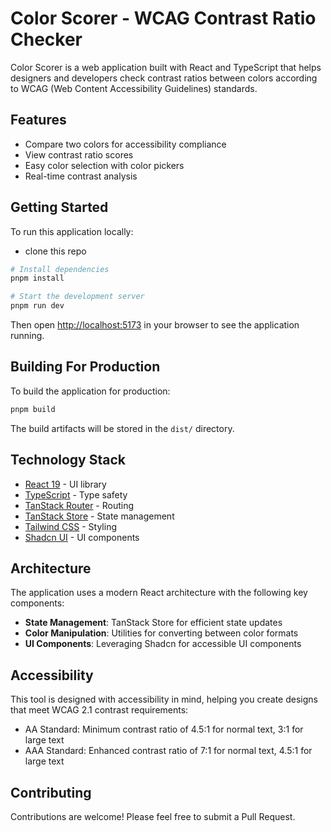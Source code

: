 # Color Scorer - WCAG Contrast Ratio Checker

Color Scorer is a web application built with React and TypeScript that helps designers and developers check contrast ratios between colors according to WCAG (Web Content Accessibility Guidelines) standards.

## Features

- Compare two colors for accessibility compliance
- View contrast ratio scores
- Easy color selection with color pickers
- Real-time contrast analysis

## Getting Started

To run this application locally:

- clone this repo

```bash
# Install dependencies
pnpm install

# Start the development server
pnpm run dev
```

Then open [http://localhost:5173](http://localhost:5173) in your browser to see the application running.

## Building For Production

To build the application for production:

```bash
pnpm build
```

The build artifacts will be stored in the `dist/` directory.

## Technology Stack

- [React 19](https://react.dev/) - UI library
- [TypeScript](https://www.typescriptlang.org/) - Type safety
- [TanStack Router](https://tanstack.com/router) - Routing
- [TanStack Store](https://tanstack.com/store) - State management
- [Tailwind CSS](https://tailwindcss.com/) - Styling
- [Shadcn UI](https://ui.shadcn.com/) - UI components

## Architecture

The application uses a modern React architecture with the following key components:

- **State Management**: TanStack Store for efficient state updates
- **Color Manipulation**: Utilities for converting between color formats
- **UI Components**: Leveraging Shadcn for accessible UI components

## Accessibility

This tool is designed with accessibility in mind, helping you create designs that meet WCAG 2.1 contrast requirements:

- AA Standard: Minimum contrast ratio of 4.5:1 for normal text, 3:1 for large text
- AAA Standard: Enhanced contrast ratio of 7:1 for normal text, 4.5:1 for large text

## Contributing

Contributions are welcome! Please feel free to submit a Pull Request.
